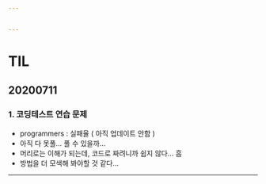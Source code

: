 ```yaml
---


---
```


<h1 id="til">TIL</h1>
<h2 id="section">20200711</h2>
<h3 id="코딩테스트-연습-문제">1. 코딩테스트 연습 문제</h3>
<ul>
<li>programmers : 실패율 ( 아직 업데이트 안함 )</li>
<li>아직 다 못풀… 풀 수 있을까…</li>
<li>머리로는 이해가 되는데, 코드로 짜려니까 쉽지 않다… 흠</li>
<li>방법을 더 모색해 봐야할 것 같다…</li>
</ul>
<hr>

